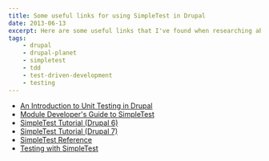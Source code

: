 ```yaml
---
title: Some useful links for using SimpleTest in Drupal
date: 2013-06-13
excerpt: Here are some useful links that I've found when researching about unit testing in Drupal using SimpleTest.
tags:
    - drupal
    - drupal-planet
    - simpletest
    - tdd
    - test-driven-development
    - testing
---
```


- [An Introduction to Unit Testing in Drupal](http://www.lullabot.com/blog/articles/introduction-unit-testing-drupal 'An Introduction to Unit Testing in Drupal')
- [Module Developer's Guide to SimpleTest](http://www.lullabot.com/blog/articles/drupal-module-developers-guide-simpletest "Module Developer's Guide to SimpleTest")
- [SimpleTest Tutorial (Drupal 6)](https://drupal.org/simpletest-tutorial 'SimpleTest Tutorial (Drupal 6)')
- [SimpleTest Tutorial (Drupal 7)](https://drupal.org/simpletest-tutorial-drupal7 'SimpleTest Tutorial (Drupal 7)')
- [SimpleTest Reference](https://drupal.org/node/278126 'SimpleTest Reference')
- [Testing with SimpleTest](https://drupal.org/node/1128366 'Testing with SimpleTest')
